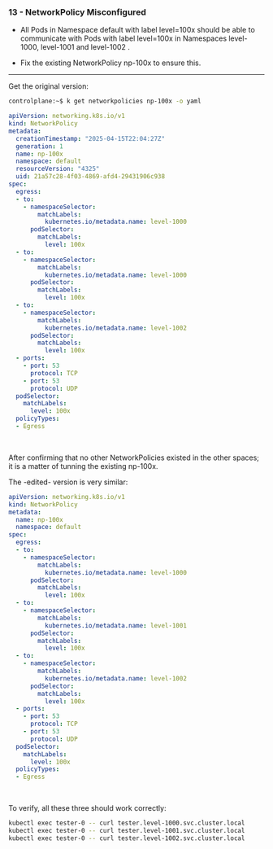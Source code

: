### 13 - NetworkPolicy Misconfigured

- All Pods in Namespace default with label level=100x should be able to communicate with Pods with label level=100x in Namespaces level-1000, level-1001 and level-1002 .

- Fix the existing NetworkPolicy np-100x to ensure this.

------------------------------------------------------------------------------------------------------------

Get the original version:

```bash
controlplane:~$ k get networkpolicies np-100x -o yaml
```

```YAML
apiVersion: networking.k8s.io/v1
kind: NetworkPolicy
metadata:
  creationTimestamp: "2025-04-15T22:04:27Z"
  generation: 1
  name: np-100x
  namespace: default
  resourceVersion: "4325"
  uid: 21a57c28-4f03-4869-afd4-29431906c938
spec:
  egress:
  - to:
    - namespaceSelector:
        matchLabels:
          kubernetes.io/metadata.name: level-1000
      podSelector:
        matchLabels:
          level: 100x
  - to:
    - namespaceSelector:
        matchLabels:
          kubernetes.io/metadata.name: level-1000
      podSelector:
        matchLabels:
          level: 100x
  - to:
    - namespaceSelector:
        matchLabels:
          kubernetes.io/metadata.name: level-1002
      podSelector:
        matchLabels:
          level: 100x
  - ports:
    - port: 53
      protocol: TCP
    - port: 53
      protocol: UDP
  podSelector:
    matchLabels:
      level: 100x
  policyTypes:
  - Egress
```
&nbsp;

After confirming that no other NetworkPolicies existed in the other spaces; it is a matter of tunning the existing np-100x.

The -edited- version is very similar:


```YAML
apiVersion: networking.k8s.io/v1
kind: NetworkPolicy
metadata:
  name: np-100x
  namespace: default
spec:
  egress:
  - to:
    - namespaceSelector:
        matchLabels:
          kubernetes.io/metadata.name: level-1000
      podSelector:
        matchLabels:
          level: 100x
  - to:
    - namespaceSelector:
        matchLabels:
          kubernetes.io/metadata.name: level-1001
      podSelector:
        matchLabels:
          level: 100x
  - to:
    - namespaceSelector:
        matchLabels:
          kubernetes.io/metadata.name: level-1002
      podSelector:
        matchLabels:
          level: 100x
  - ports:
    - port: 53
      protocol: TCP
    - port: 53
      protocol: UDP
  podSelector:
    matchLabels:
      level: 100x
  policyTypes:
  - Egress
```
&nbsp;

To verify, all these three should work correctly:

```bash
kubectl exec tester-0 -- curl tester.level-1000.svc.cluster.local
kubectl exec tester-0 -- curl tester.level-1001.svc.cluster.local
kubectl exec tester-0 -- curl tester.level-1002.svc.cluster.local
```